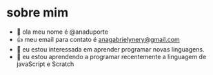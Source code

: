  # sobre mim
- 👋 ola meu nome é @anaduporte
- :+1: meu email para contato é anagabrielynery@gmail.com
- 👀 eu estou interessada em aprender programar novas linguagens.
- 🌱 eu estou aprendendo a programar recentemente a linguagem de javaScript e Scratch

